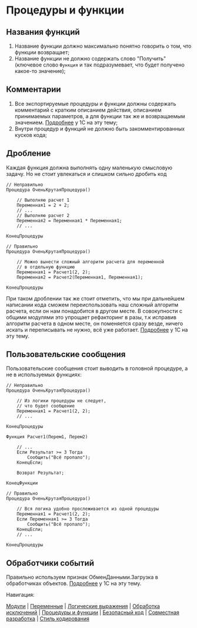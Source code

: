 
# Процедуры и функции

## Названия функций

1. Название функции должно максимально понятно говорить о том, что функции возвращает;
2. Название функции не должно содержать слово "Получить" (ключевое слово `Функция` и так подразумевает, что будет получено какое-то значение);

## Комментарии

1. Все экспортируемые процедуры и функции должны содержать комментарий с кратким описанием действия, описанием принимаемых параметров, а для функции так же и возвращаемым значением. [Подробнее](https://its.1c.ru/db/v8std/content/453/hdoc) у 1С на эту тему;
2. Внутри процедур и функций не должно быть закомментированных кусков кода;

## Дробление

Каждая функция должна выполнять одну маленькую смысловую задачу. Но не стоит увлекаться и слишком сильно дробить код

```bsl
// Неправильно
Процедура ОченьКрутаяПроцедура()

    // Выполняю расчет 1
    Переменная1 = 2 + 2;
    // ...
    // Выполняю расчет 2
    Переменная2 = Переменная1 * Переменная1;
    // ...

КонецПроцедуры

// Правильно
Процедура ОченьКрутаяПроцедура()

    // Можно вынести сложный алгоритм расчета для переменной 
    // в отдельную функцию
    Переменная1 = Расчет1(2, 2);
    Переменная2 = Расчет2(Переменная1, Переменная1);

КонецПроцедуры
```

При таком дроблении так же стоит отметить, что мы при дальнейшем написании кода сможем переиспользовать наш сложный алгоритм расчета, если он нам понадобится в другом месте. В совокупности с общими модулями это упрощает рефакторинг в разы, т.к исправив алгоритм расчета в одном месте, он поменяется сразу везде, ничего искать и переписывать не нужно, всё уже работает. [Подробнее](https://its.1c.ru/db/v8std#content:440:hdoc) у 1С на эту тему.

## Пользовательские сообщения

Пользовательские сообщения стоит выводить в головной процедуре, а не в используемых функциях:

```bsl
// Неправильно
Процедура ОченьКрутаяПроцедура()

    // Из логики процедуры не следует,
    // что будет сообщение
    Переменная1 = Расчет1(2, 2);
    // ...

КонецПроцедуры

Функция Расчет1(Перем1, Перем2)

    // ...
    Если Результат >= 3 Тогда
        Сообщить("Всё пропало");
    КонецЕсли;

    Возврат Результат;

КонецФункции

// Правильно
Процедура ОченьКрутаяПроцедура()

    // Вся логика удобно прослеживается из одной процедуры
    Переменная1 = Расчет1(2, 2);
    Если Переменная1 >= 3 Тогда
        Сообщить("Всё пропало");
    КонецЕсли;
    // ...

КонецПроцедуры
```

## Обработчики событий

Правильно используем признак ОбменДанными.Загрузка в обработчиках объектов. [Подробнее](https://its.1c.ru/db/v8std/content/773/hdoc) у 1С на эту тему.

Навигация:

[Модули](./1%20Модули.md) |
[Переменные](./2%20Переменные.md) |
[Логические выражения](./3%20Логические%20выражения.md) |
[Обработка исключений](./4%20Обработка%20исключений.md) |
[Процедуры и функции](./5%20Процедуры%20и%20функции.md) |
[Безопасный код](./6%20Безопасный%20код.md) |
[Совместная разработка](./7%20Совместная%20разработка.md) |
[Стиль кодирования](/%D0%A1%D1%82%D0%B8%D0%BB%D1%8C%20%D0%BA%D0%BE%D0%B4%D0%B8%D1%80%D0%BE%D0%B2%D0%B0%D0%BD%D0%B8%D1%8F.md)
